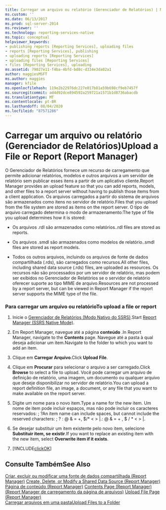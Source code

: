 ```yaml
---
title: Carregar um arquivo ou relatório (Gerenciador de Relatórios) | Microsoft Docs
ms.custom: ''
ms.date: 06/13/2017
ms.prod: sql-server-2014
ms.reviewer: ''
ms.technology: reporting-services-native
ms.topic: conceptual
helpviewer_keywords:
- publishing reports [Reporting Services], uploading files
- reports [Reporting Services], publishing
- uploading reports [Reporting Services]
- uploading files [Reporting Services]
- files [Reporting Services], uploading
ms.assetid: 79027e11-f4ba-4bfd-bd8c-d334e3da02a1
author: maggiesMSFT
ms.author: maggies
manager: kfile
ms.openlocfilehash: 119e2b22976dc227e017b81a59b698cf9eb7457f
ms.sourcegitcommit: ad4d92dce894592a259721a1571b1d8736abacdb
ms.translationtype: MT
ms.contentlocale: pt-BR
ms.lasthandoff: 08/04/2020
ms.locfileid: "87571286"
---
```

# <a name="upload-a-file-or-report-report-manager"></a><span data-ttu-id="d098a-102">Carregar um arquivo ou relatório (Gerenciador de Relatórios)</span><span class="sxs-lookup"><span data-stu-id="d098a-102">Upload a File or Report (Report Manager)</span></span>
  <span data-ttu-id="d098a-103">O Gerenciador de Relatórios fornece um recurso de carregamento que permite adicionar relatórios, modelos e outros arquivos a um servidor de relatório sem publicar esses itens a partir de um aplicativo cliente.</span><span class="sxs-lookup"><span data-stu-id="d098a-103">Report Manager provides an upload feature so that you can add reports, models, and other files to a report server without having to publish those items from a client application.</span></span> <span data-ttu-id="d098a-104">Os arquivos carregados a partir do sistema de arquivos são armazenados como itens no servidor de relatório.</span><span class="sxs-lookup"><span data-stu-id="d098a-104">Files that you upload from the file system are stored as items on the report server.</span></span> <span data-ttu-id="d098a-105">O tipo de arquivo carregado determina o modo de armazenamento:</span><span class="sxs-lookup"><span data-stu-id="d098a-105">The type of file you upload determines how it is stored:</span></span>  
  
-   <span data-ttu-id="d098a-106">Os arquivos .rdl são armazenados como relatórios.</span><span class="sxs-lookup"><span data-stu-id="d098a-106">.rdl files are stored as reports.</span></span>  
  
-   <span data-ttu-id="d098a-107">Os arquivos .smdl são armazenados como modelos de relatório.</span><span class="sxs-lookup"><span data-stu-id="d098a-107">.smdl files are stored as report models.</span></span>  
  
-   <span data-ttu-id="d098a-108">Todos os outros arquivos, incluindo os arquivos de fonte de dados compartilhada (.rds), são carregados como recursos.</span><span class="sxs-lookup"><span data-stu-id="d098a-108">All other files, including shared data source (.rds) files, are uploaded as resources.</span></span> <span data-ttu-id="d098a-109">Os recursos não são processados por um servidor de relatório, mas podem ser exibidos no Gerenciador de Relatórios se o servidor de relatório oferecer suporte ao tipo MIME de arquivo.</span><span class="sxs-lookup"><span data-stu-id="d098a-109">Resources are not processed by a report server, but can be viewed in Report Manager if the report server supports the MIME type of the file.</span></span>  
  
### <a name="to-upload-a-file-or-report"></a><span data-ttu-id="d098a-110">Para carregar um arquivo ou relatório</span><span class="sxs-lookup"><span data-stu-id="d098a-110">To upload a file or report</span></span>  
  
1.  <span data-ttu-id="d098a-111">Inicie o [Gerenciador de Relatórios &#40;Modo Nativo do SSRS&#41;](../report-manager-ssrs-native-mode.md).</span><span class="sxs-lookup"><span data-stu-id="d098a-111">Start [Report Manager  &#40;SSRS Native Mode&#41;](../report-manager-ssrs-native-mode.md).</span></span>  
  
2.  <span data-ttu-id="d098a-112">Em Report Manager, navegue até a página **conteúdo** .</span><span class="sxs-lookup"><span data-stu-id="d098a-112">In Report Manager, navigate to the **Contents** page.</span></span> <span data-ttu-id="d098a-113">Navegue até a pasta à qual deseja adicionar um item.</span><span class="sxs-lookup"><span data-stu-id="d098a-113">Navigate to the folder to which you want to add an item.</span></span>  
  
3.  <span data-ttu-id="d098a-114">Clique em **Carregar Arquivo**.</span><span class="sxs-lookup"><span data-stu-id="d098a-114">Click **Upload File**.</span></span>  
  
4.  <span data-ttu-id="d098a-115">Clique em **Procurar** para selecionar o arquivo a ser carregado.</span><span class="sxs-lookup"><span data-stu-id="d098a-115">Click **Browse** to select a file to upload.</span></span> <span data-ttu-id="d098a-116">Você pode carregar um arquivo de definição de relatório, uma imagem, um documento ou qualquer arquivo que deseje disponibilizar no servidor de relatório.</span><span class="sxs-lookup"><span data-stu-id="d098a-116">You can upload a report definition file, an image, a document, or any file that you want to make available on the report server.</span></span>  
  
5.  <span data-ttu-id="d098a-117">Digite um nome para o novo item.</span><span class="sxs-lookup"><span data-stu-id="d098a-117">Type a name for the new item.</span></span> <span data-ttu-id="d098a-118">Um nome de item pode incluir espaços, mas não pode incluir os caracteres reservados: ; ?</span><span class="sxs-lookup"><span data-stu-id="d098a-118">An item name can include spaces, but cannot include the reserved characters: ; ?</span></span> <span data-ttu-id="d098a-119">: \@ & = +, $/\* \< > |.</span><span class="sxs-lookup"><span data-stu-id="d098a-119">: \@ & = + , $ / \* \< > |.</span></span>  
  
6.  <span data-ttu-id="d098a-120">Se desejar substituir um item existente pelo novo item, selecione **Substituir item, se existir**.</span><span class="sxs-lookup"><span data-stu-id="d098a-120">If you want to replace an existing item with the new item, select **Overwrite item if it exists**.</span></span>  
  
7.  [!INCLUDE[clickOK](../../includes/clickok-md.md)]  
  
## <a name="see-also"></a><span data-ttu-id="d098a-121">Consulte Também</span><span class="sxs-lookup"><span data-stu-id="d098a-121">See Also</span></span>  
 <span data-ttu-id="d098a-122">[Criar, excluir ou modificar uma fonte de dados compartilhada &#40;Report Manager&#41;](../create-delete-or-modify-a-shared-data-source-report-manager.md) </span><span class="sxs-lookup"><span data-stu-id="d098a-122">[Create, Delete, or Modify a Shared Data Source &#40;Report Manager&#41;](../create-delete-or-modify-a-shared-data-source-report-manager.md) </span></span>  
 <span data-ttu-id="d098a-123">[Página de conteúdo &#40;Report Manager&#41;](../contents-page-report-manager.md) </span><span class="sxs-lookup"><span data-stu-id="d098a-123">[Contents Page &#40;Report Manager&#41;](../contents-page-report-manager.md) </span></span>  
 <span data-ttu-id="d098a-124">[&#40;Report Manager de carregamento da página de arquivos&#41;](../upload-file-page-report-manager.md) </span><span class="sxs-lookup"><span data-stu-id="d098a-124">[Upload File Page &#40;Report Manager&#41;](../upload-file-page-report-manager.md) </span></span>  
 [<span data-ttu-id="d098a-125">Carregar arquivos em uma pasta</span><span class="sxs-lookup"><span data-stu-id="d098a-125">Upload Files to a Folder</span></span>](../report-server/upload-files-to-a-folder.md)  
  
  

